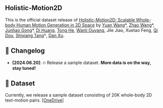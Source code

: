 ## Holistic-Motion2D
This is the official dataset release of [Holistic-Motion2D: Scalable Whole-body Human Motion Generation in 2D Space](https://arxiv.org/abs/2406.11253) by [Yuan Wang](https://github.com/wangyuan123ac)\*, [Zhao Wang](https://kyfafyd.wang/)\*, [Junhao Gong](https://b1ueorange.github.io/jhgong.github.io)\*, [Di Huang](https://dihuang.me/), [Tong He](https://tonghe90.github.io/), [Wanli Ouyang](https://wlouyang.github.io/), Jile Jiao, Xuetao Feng, [Qi Dou](https://www.cse.cuhk.edu.hk/~qdou), [Shixiang Tang](https://scholar.google.com.tw/citations?user=TJ4ihdkAAAAJ)†, [Dan Xu](https://www.danxurgb.net/).


## 📝 Changelog
- __[2024.06.20]__: 🔥 Release a sample dataset. **More data is on the way, stay tuned!**

## 🎁 Dataset
Currently, we release a sample dataset consisting of 20K whole-body 2D text-motion pairs. [[OneDrive](https://mycuhk-my.sharepoint.com/:f:/g/personal/1155167044_link_cuhk_edu_hk/EuUbDp3UHiNGpyZkH2oJrVEBfWiA72dNMBF95u1Cauz0hQ?e=gQ6Eys)]

